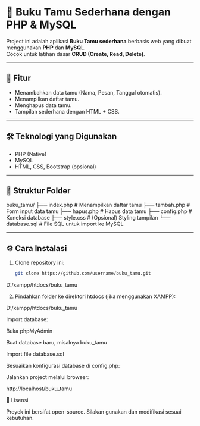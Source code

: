 # 📖 Buku Tamu Sederhana dengan PHP & MySQL

Project ini adalah aplikasi **Buku Tamu sederhana** berbasis web yang dibuat menggunakan **PHP** dan **MySQL**.  
Cocok untuk latihan dasar **CRUD (Create, Read, Delete)**.

---

## 🚀 Fitur
- Menambahkan data tamu (Nama, Pesan, Tanggal otomatis).
- Menampilkan daftar tamu.
- Menghapus data tamu.
- Tampilan sederhana dengan HTML + CSS.

---

## 🛠️ Teknologi yang Digunakan
- PHP (Native)
- MySQL
- HTML, CSS, Bootstrap (opsional)

---

## 📂 Struktur Folder

buku_tamu/
├── index.php # Menampilkan daftar tamu
├── tambah.php # Form input data tamu
├── hapus.php # Hapus data tamu
├── config.php # Koneksi database
├── style.css # (Opsional) Styling tampilan
└── database.sql # File SQL untuk import ke MySQL


---

## ⚙️ Cara Instalasi
1. Clone repository ini:
   ```bash
   git clone https://github.com/username/buku_tamu.git

  D:/xampp/htdocs/buku_tamu

2. Pindahkan folder ke direktori htdocs (jika menggunakan XAMPP):

  D:/xampp/htdocs/buku_tamu


Import database:

Buka phpMyAdmin

Buat database baru, misalnya buku_tamu

Import file database.sql

Sesuaikan konfigurasi database di config.php:

<?php
$host = "localhost";
$user = "root";
$pass = "";
$db   = "buku_tamu";

$koneksi = mysqli_connect($host, $user, $pass, $db);
if (!$koneksi) {
    die("Koneksi gagal: " . mysqli_connect_error());
}
?>


Jalankan project melalui browser:

http://localhost/buku_tamu

📜 Lisensi

Proyek ini bersifat open-source. Silakan gunakan dan modifikasi sesuai kebutuhan.


